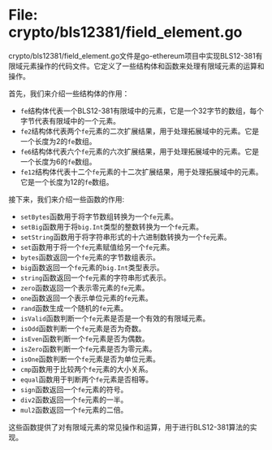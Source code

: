 # File: crypto/bls12381/field_element.go

crypto/bls12381/field_element.go文件是go-ethereum项目中实现BLS12-381有限域元素操作的代码文件。它定义了一些结构体和函数来处理有限域元素的运算和操作。

首先，我们来介绍一些结构体的作用：
- `fe`结构体代表一个BLS12-381有限域中的元素，它是一个32字节的数组，每个字节代表有限域中的一个元素。
- `fe2`结构体代表两个`fe`元素的二次扩展结果，用于处理拓展域中的元素。它是一个长度为2的`fe`数组。
- `fe6`结构体代表六个`fe`元素的六次扩展结果，用于处理拓展域中的元素。它是一个长度为6的`fe`数组。
- `fe12`结构体代表十二个`fe`元素的十二次扩展结果，用于处理拓展域中的元素。它是一个长度为12的`fe`数组。

接下来，我们来介绍一些函数的作用:
- `setBytes`函数用于将字节数组转换为一个`fe`元素。
- `setBig`函数用于将`big.Int`类型的整数转换为一个`fe`元素。
- `setString`函数用于将字符串形式的十六进制数转换为一个`fe`元素。
- `set`函数用于将一个`fe`元素赋值给另一个`fe`元素。
- `bytes`函数返回一个`fe`元素的字节数组表示。
- `big`函数返回一个`fe`元素的`big.Int`类型表示。
- `string`函数返回一个`fe`元素的字符串形式表示。
- `zero`函数返回一个表示零元素的`fe`元素。
- `one`函数返回一个表示单位元素的`fe`元素。
- `rand`函数生成一个随机的`fe`元素。
- `isValid`函数判断一个`fe`元素是否是一个有效的有限域元素。
- `isOdd`函数判断一个`fe`元素是否为奇数。
- `isEven`函数判断一个`fe`元素是否为偶数。
- `isZero`函数判断一个`fe`元素是否为零元素。
- `isOne`函数判断一个`fe`元素是否为单位元素。
- `cmp`函数用于比较两个`fe`元素的大小关系。
- `equal`函数用于判断两个`fe`元素是否相等。
- `sign`函数返回一个`fe`元素的符号。
- `div2`函数返回一个`fe`元素的一半。
- `mul2`函数返回一个`fe`元素的二倍。

这些函数提供了对有限域元素的常见操作和运算，用于进行BLS12-381算法的实现。

